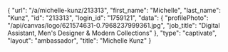 {
    "url": "\/a\/michelle-kunz\/213313",
    "first_name": "Michelle",
    "last_name": "Kunz",
    "id": "213313",
    "login_id": "1759121",
    "data": {
        "profilePhoto": "\/api\/canvas\/logo\/621574631-0.7968237999361.jpg",
        "job_title": "Digital Assistant, Men's Designer & Modern Collections"
    },
    "type": "captivate",
    "layout": "ambassador",
    "title": "Michelle Kunz"
}